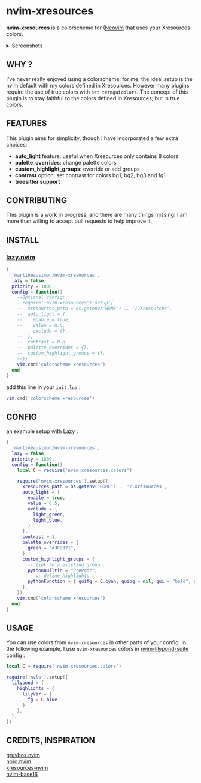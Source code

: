 # nvim-xresources

**nvim-xresources** is a colorscheme for ([Neovim](https://github.com/neovim/neovim) that uses your Xresources colors.

<details>
<summary>Screenshots</summary>

* with Nord Xresources:

<p align="center">
<img src="https://user-images.githubusercontent.com/89019438/260228482-b3813460-0361-4484-a7cd-9c06df0e3dfd.png" style="max-width: 70%;">
</p>

* with a kind of Gruvbox Xresources:

<p align="center">
<img src="https://user-images.githubusercontent.com/89019438/260228595-bae7713a-d58d-43a4-9fc0-18eef2f02ea7.png" style="max-width: 70%;">
</p>

* with Manjaro i3wm Xresources:

<p align="center">
<img src="https://user-images.githubusercontent.com/89019438/260228869-4163230d-2f5a-41a7-9b64-05e50c17dff9.png" style="max-width: 70%;">
</p>
</details>

## WHY ?

I've never really enjoyed using a colorscheme: for me, the ideal setup is the nvim default with my colors defined in Xresources. However many plugins require the use of true colors with `set termguicolors`. The concept of this plugin is to stay faithful to the colors defined in Xresources, but in true colors.

## FEATURES

This plugin aims for simplicity, though I have incorporated a few extra choices:

* **auto_light** feature: useful when Xresources only contains 8 colors
* **palette_overrides**: change palette colors
* **custom_highlight_groups**: override or add groups
* **contrast** option: set contrast for colors bg1, bg2, bg3 and fg1
* **treesitter support**

## CONTRIBUTING

This plugin is a work in progress, and there are many things missing! I am more than willing to accept pull requests to help improve it.

## INSTALL

### [lazy.nvim](https://github.com/folke/lazy.nvim)

```lua
{
  'martineausimon/nvim-xresources',
  lazy = false,
  priority = 1000,
  config = function()
    --Optional config:
    --require('nvim-xresources').setup({
    --  xresources_path = os.getenv("HOME") .. '/.Xresources',
    --  auto_light = {
    --    enable = true,
    --    value = 0.5,
    --    exclude = {},
    --  },
    --  contrast = 0.8,
    --  palette_overrides = {},
    --  custom_highlight_groups = {},
    --})
    vim.cmd('colorscheme xresources')
  end
}
```

add this line in your `init.lua` :

```lua
vim.cmd('colorscheme xresources')
```

## CONFIG

an example setup with Lazy :

```lua
{
  'martineausimon/nvim-xresources',
  lazy = false,
  priority = 1000,
  config = function()
    local C = require('nvim-xresources.colors')

    require('nvim-xresources').setup({
      xresources_path = os.getenv("HOME") .. '/.Xresources',
      auto_light = {
        enable = true,
        value = 0.5,
        exclude = {
          light_green,
          light_blue,
        }
      },
      contrast = 1,
      palette_overrides = {
        green = "#3CB371",
      },
      custom_highlight_groups = {
        -- link to a existing group :
        pythonBuiltin = "PreProc",
        -- or define highlights :
        pythonFunction = { guifg = C.cyan, guibg = nil, gui = "bold", guisp = nil },
      },
    })
    vim.cmd('colorscheme xresources')
  end
}
```

## USAGE

You can use colors from `nvim-xresources` in other parts of your config. In the following example, I use `nvim-xresources` colors in [nvim-lilypond-suite](https://github.com/martineausimon/nvim-lilypond-suite) config :

```lua
local C = require('nvim-xresources.colors')

require('nvls').setup({
  lilypond = {
    highlights = { 
      lilyVar = { 
        fg = C.blue 
      }
    },
  },
})

```

## CREDITS, INSPIRATION

[gruvbox.nvim](https://github.com/ellisonleao/gruvbox.nvim)  
[nord.nvim](https://github.com/shaunsingh/nord.nvim)  
[xresources-nvim](https://github.com/nekonako/xresources-nvim)  
[nvim-base16](https://github.com/RRethy/nvim-base16)  
